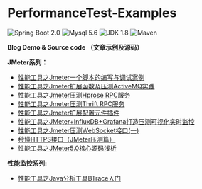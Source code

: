 # PerformanceTest-Examples
![Spring Boot 2.0](https://img.shields.io/badge/Spring%20Boot-2.0-brightgreen.svg)
![Mysql 5.6](https://img.shields.io/badge/Mysql-5.6-blue.svg)
![JDK 1.8](https://img.shields.io/badge/JDK-1.8-brightgreen.svg)
![Maven](https://img.shields.io/badge/Maven-3.5.0-yellowgreen.svg)

**Blog Demo &amp; Source code （文章示例及源码）**


**JMeter系列：**
- [性能工具之Jmeter一个脚本的编写与调试案例](http://mp.weixin.qq.com/s?__biz=MzIwNDY3MDg1OA==&mid=2247484418&idx=1&sn=29b15a06c845aa2c05566f29d3966e19&chksm=973dd6e7a04a5ff10d2aa9bf3223e4a9ead45a0260546843cb4c48373c986b28f8853b81f498&scene=21#wechat_redirect)
- [性能工具之Jmeter扩展函数及压测ActiveMQ实践](http://mp.weixin.qq.com/s?__biz=MzIwNDY3MDg1OA==&mid=2247484311&idx=1&sn=5a3b77effe9cd4af582f95d20d4a7133&chksm=973dd172a04a58649a7f730dbe86046aeb23d6c73fd87ed2827dedc6d79f7f166a313e7be1e4&scene=21#wechat_redirect)
- [性能工具之Jmeter压测Hprose RPC服务](http://mp.weixin.qq.com/s?__biz=MzIwNDY3MDg1OA==&mid=2247484394&idx=1&sn=c7318067c2bbf8716224978fa63b79d5&chksm=973dd10fa04a58198c90f5fb55e92cb976517d28dd7bc05e6a777fae70f4df978fa545d7f09e&scene=21#wechat_redirect)
- [性能工具之Jmeter压测Thrift RPC服务](http://mp.weixin.qq.com/s?__biz=MzIwNDY3MDg1OA==&mid=2247484283&idx=1&sn=92c6f32017a6324c969aa223f30d177a&chksm=973dd19ea04a588824cc79f09e83535adba67633666f937d2ac836b891dce2dca96561fbc2c5&scene=21#wechat_redirect)
- [性能工具之Jmeter扩展配置元件插件](http://mp.weixin.qq.com/s?__biz=MzIwNDY3MDg1OA==&mid=2247484406&idx=1&sn=f21ededb457152165a70617eea54b46e&chksm=973dd113a04a58053b533fc6e79ae943ebad908a265c7fc1deb7ded529f0460ee309ec8ccc2a&scene=21#wechat_redirect)
- [性能工具之JMeter+InfluxDB+Grafana打造压测可视化实时监控](http://mp.weixin.qq.com/s?__biz=MzIwNDY3MDg1OA==&mid=2247484471&idx=1&sn=45f6dfd94c5dae4176e1ea64d2a79284&chksm=973dd6d2a04a5fc406c0300db7c73dfef8eb87dae99df50ef88939cb0b6caf0820f49003ca5b&scene=21#wechat_redirect)
- [性能工具之Jmeter压测WebSocket接口(一)](http://mp.weixin.qq.com/s?__biz=MzIwNDY3MDg1OA==&mid=2247484526&idx=1&sn=81fc37958fdd2b9da5cbdf72dd83d97e&chksm=973dd68ba04a5f9df5d732b8f387d61a20035cd1b0bad5ad34cb57436659ef52c5b24ec0b9b6&scene=21#wechat_redirect)
- [秒懂HTTPS接口（JMeter压测篇）](http://mp.weixin.qq.com/s?__biz=MzIwNDY3MDg1OA==&mid=2247484692&idx=2&sn=69bf46978b95871ef42d36326f5bd7f6&chksm=973dd7f1a04a5ee7b1b56d2651697eea1bdef38fc4e54f4db05407ea9b6ebaddc644346d8c72&scene=21#wechat_redirect)
- [性能工具之JMeter5.0核心源码浅析](https://mp.weixin.qq.com/s?__biz=MzIwNDY3MDg1OA==&mid=2247484815&idx=1&sn=9eaad004aba2c3955e9dcbc3edff8cd9&chksm=973dd76aa04a5e7c539ff7915562e81f6548ca0661865560d13c7482c4e23523f0240b9818fa&token=1141811497&lang=zh_CN#rd)

**性能监控系列:**
- [性能工具之Java分析工具BTrace入门](https://blog.csdn.net/zuozewei/article/details/82635139)
